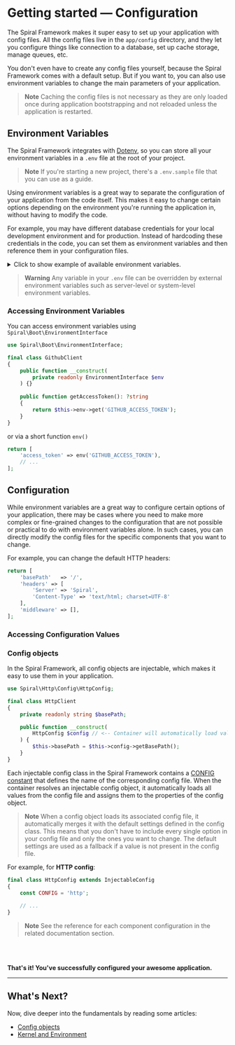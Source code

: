 # Getting started — Configuration

The Spiral Framework makes it super easy to set up your application with config files. All the config files live in the
`app/config` directory, and they let you configure things like connection to a database, set up cache storage, manage
queues, etc.

You don't even have to create any config files yourself, because the Spiral Framework comes with a default setup. But if
you want to, you can also use environment variables to change the main parameters of your application.

> **Note**
> Caching the config files is not necessary as they are only loaded once during application bootstrapping and not
> reloaded unless the application is restarted.

## Environment Variables

The Spiral Framework integrates with [Dotenv](https://github.com/vlucas/phpdotenv), so you can store all your
environment variables in a `.env` file at the root of your project.

> **Note**
> If you're starting a new project, there's a `.env.sample` file that you can use as a guide.

Using environment variables is a great way to separate the configuration of your application from the code itself. This
makes it easy to change certain options depending on the environment you're running the application in, without having
to modify the code.

For example, you may have different database credentials for your local development environment and for production.
Instead of hardcoding these credentials in the code, you can set them as environment variables and then reference them
in your configuration files.

<details>
  <summary>Click to show example of available environment variables.</summary>

```dotenv .env
# Environment (prod or local)
APP_ENV=local

# Debug mode set to TRUE disables view caching and enables higher verbosity
DEBUG=true
VERBOSITY_LEVEL=verbose # basic, verbose, debug

# Set to an application specific value, used to encrypt/decrypt cookies etc
ENCRYPTER_KEY=...

# Monolog
MONOLOG_DEFAULT_CHANNEL=default
MONOLOG_DEFAULT_LEVEL=DEBUG # DEBUG, INFO, NOTICE, WARNING, ERROR, CRITICAL, ALERT, EMERGENCY

# Queue
QUEUE_CONNECTION=roadrunner

# Cache
CACHE_STORAGE=roadrunner

# Telemetry
TELEMETRY_DRIVER=null

# Serializer
DEFAULT_SERIALIZER_FORMAT=json # csv, xml, yaml

# Session
SESSION_LIFETIME=86400
SESSION_COOKIE=sid

# Authorization
AUTH_TOKEN_TRANSPORT=cookie
AUTH_TOKEN_STORAGE=session

# Mailer
MAILER_DSN=
MAILER_FROM="My site <no-reply@site.com>"
```
</details>

> **Warning**
> Any variable in your `.env` file can be overridden by external environment variables such as server-level or
> system-level environment variables.

### Accessing Environment Variables

You can access environment variables using `Spiral\Boot\EnvironmentInterface`

```php
use Spiral\Boot\EnvironmentInterface;

final class GithubClient
{
    public function __construct(
        private readonly EnvironmentInterface $env
    ) {}
    
    public function getAccessToken(): ?string
    {
        return $this->env->get('GITHUB_ACCESS_TOKEN');
    }
}
```

or via a short function `env()`

```php 
return [
    'access_token' => env('GITHUB_ACCESS_TOKEN'),
    // ...
];
```

## Configuration

While environment variables are a great way to configure certain options of your application, there may be cases where
you need to make more complex or fine-grained changes to the configuration that are not possible or practical to do with
environment variables alone. In such cases, you can directly modify the config files for the specific components that
you want to change.

For example, you can change the default HTTP headers:

```php app/config/http.php
return [
    'basePath'   => '/',
    'headers' => [
        'Server' => 'Spiral',
        'Content-Type' => 'text/html; charset=UTF-8'
    ],
    'middleware' => [],
];
```

### Accessing Configuration Values

### Config objects

In the Spiral Framework, all config objects are injectable, which makes it easy to use them in your application.

```php
use Spiral\Http\Config\HttpConfig;

final class HttpClient 
{
    private readonly string $basePath;

    public function __construct(
        HttpConfig $config // <-- Container will automatically load values from app/config/http.php
    ) {
        $this->basePath = $this->config->getBasePath();
    }
}
```

Each injectable config class in the Spiral Framework contains
a [CONFIG constant](https://github.com/spiral/http/blob/master/src/Config/HttpConfig.php#L19) that defines the name of
the corresponding config file. When the container resolves an injectable config object, it automatically loads all
values from the config file and assigns them to the properties of the config object.

> **Note**
> When a config object loads its associated config file, it automatically merges it with the default settings defined in
> the config class. This means that you don't have to include every single option in your config file and only the ones
> you want to change. The default settings are used as a fallback if a value is not present in the config file.

For example, for **HTTP config**:

```php spiral/framework/src/Http/src/Config/HttpConfig.php
final class HttpConfig extends InjectableConfig
{
    const CONFIG = 'http';
    
    // ...
}
```

> **Note**
> See the reference for each component configuration in the related documentation section.

<br><br>

**That's it! You've successfully configured your awesome application.**

<hr>

## What's Next?

Now, dive deeper into the fundamentals by reading some articles:

* [Config objects](../framework/config.md)
* [Kernel and Environment](../framework/kernel.md)